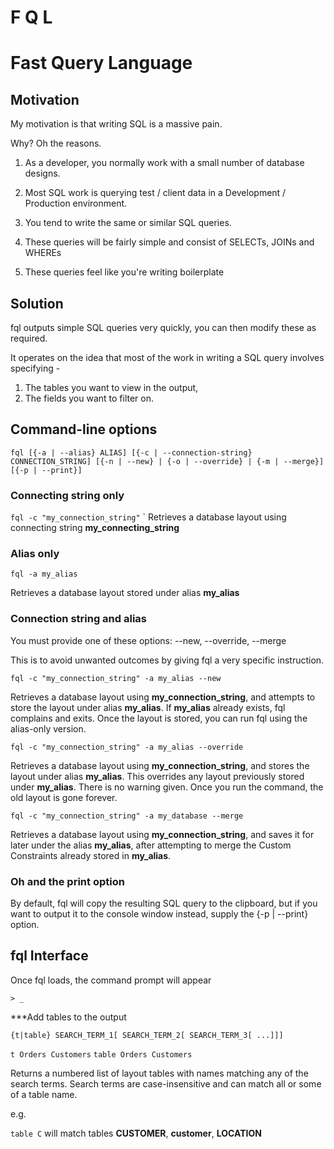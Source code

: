 # F         Q           L
# Fast      Query       Language

## Motivation

My motivation is that writing SQL is a massive pain.

Why? Oh the reasons.

1. As a developer, you normally work with a small number of database designs.

2. Most SQL work is querying test / client data in a Development / Production environment.

3. You tend to write the same or similar SQL queries.

4. These queries will be fairly simple and consist of SELECTs, JOINs and WHEREs

5. These queries feel like you're writing boilerplate

## Solution

fql outputs simple SQL queries very quickly, you can then modify these as required.

It operates on the idea that most of the work in writing a SQL query involves specifying -

1. The tables you want to view in the output,
2. The fields you want to filter on.

## Command-line options

`fql [{-a | --alias} ALIAS] [{-c | --connection-string} CONNECTION_STRING] [{-n | --new} | {-o | --override} | {-m | --merge}] [{-p | --print}]`

### Connecting string only

`fql -c "my_connection_string"`
`
Retrieves a database layout using connecting string **my_connecting_string**

### Alias only

`fql -a my_alias`

Retrieves a database layout stored under alias **my_alias**

### Connection string and alias

You must provide one of these options: --new, --override, --merge

This is to avoid unwanted outcomes by giving fql a very specific instruction.

`fql -c "my_connection_string" -a my_alias --new`

Retrieves a database layout using **my_connection_string**, and attempts to store the layout under alias **my_alias**.
If **my_alias** already exists, fql complains and exits.
Once the layout is stored, you can run fql using the alias-only version.

`fql -c "my_connection_string" -a my_alias --override`

Retrieves a database layout using **my_connection_string**, and stores the layout under alias **my_alias**.
This overrides any layout previously stored under **my_alias**.
There is no warning given. Once you run the command, the old layout is gone forever.

`fql -c "my_connection_string" -a my_database --merge`

Retrieves a database layout using **my_connection_string**, and saves it for later under the alias **my_alias**,
after attempting to merge the Custom Constraints already stored in **my_alias**.

### Oh and the print option

By default, fql will copy the resulting SQL query to the clipboard, but if you want to output it to the console window instead,
supply the {-p | --print} option.

## fql Interface

Once fql loads, the command prompt will appear

`> _`

***Add tables to the output

`{t|table} SEARCH_TERM_1[ SEARCH_TERM_2[ SEARCH_TERM_3[ ...]]]`

`t Orders Customers`
`table Orders Customers`

Returns a numbered list of layout tables with names matching any of the search terms.
Search terms are case-insensitive and can match all or some of a table name.  

e.g.

`table C` will match tables **CUSTOMER**, **customer**, **LOCATION**

